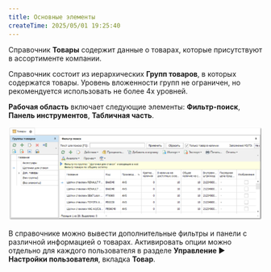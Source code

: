 ```yaml
---
title: Основные элементы
createTime: 2025/05/01 19:25:40
---
```

Справочник **Товары** содержит данные о товарах, которые присутствуют в ассортименте компании.

Справочник состоит из иерархических **Групп товаров**, в которых содержатся товары. Уровень вложенности групп не ограничен, но рекомендуется использовать не более 4х уровней.

**Рабочая область** включает следующие элементы: **Фильтр-поиск**, **Панель инструментов**, **Табличная часть**.

![](../../../assets/specification/Aspose.Words.83ab1c44-6b28-430a-a5f2-4d9e6ba1abd4.874.png)

В справочнике можно вывести дополнительные фильтры и панели с различной информацией о товарах. Активировать опции можно отдельно для каждого пользователя в разделе **Управление ► Настройки пользователя**, вкладка **Товар**.